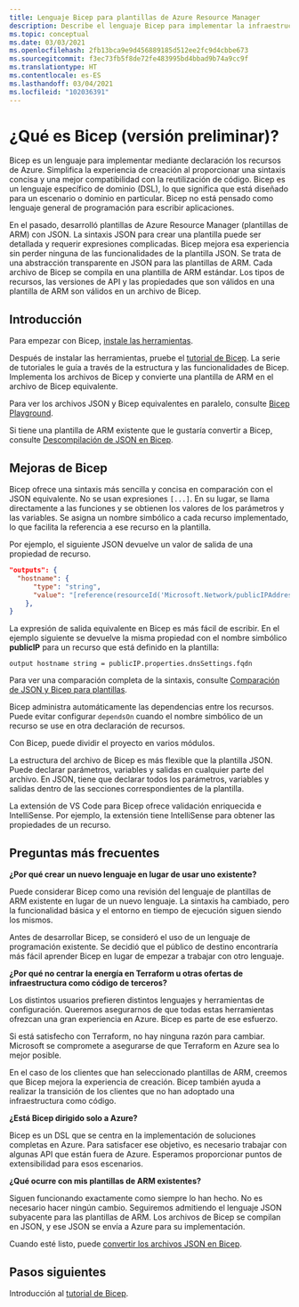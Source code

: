 ```yaml
---
title: Lenguaje Bicep para plantillas de Azure Resource Manager
description: Describe el lenguaje Bicep para implementar la infraestructura en Azure a través de plantillas de Azure Resource Manager.
ms.topic: conceptual
ms.date: 03/03/2021
ms.openlocfilehash: 2fb13bca9e9d456889185d512ee2fc9d4cbbe673
ms.sourcegitcommit: f3ec73fb5f8de72fe483995bd4bbad9b74a9cc9f
ms.translationtype: HT
ms.contentlocale: es-ES
ms.lasthandoff: 03/04/2021
ms.locfileid: "102036391"
---
```

# <a name="what-is-bicep-preview"></a>¿Qué es Bicep (versión preliminar)?

Bicep es un lenguaje para implementar mediante declaración los recursos de Azure. Simplifica la experiencia de creación al proporcionar una sintaxis concisa y una mejor compatibilidad con la reutilización de código. Bicep es un lenguaje específico de dominio (DSL), lo que significa que está diseñado para un escenario o dominio en particular. Bicep no está pensado como lenguaje general de programación para escribir aplicaciones.

En el pasado, desarrolló plantillas de Azure Resource Manager (plantillas de ARM) con JSON. La sintaxis JSON para crear una plantilla puede ser detallada y requerir expresiones complicadas. Bicep mejora esa experiencia sin perder ninguna de las funcionalidades de la plantilla JSON. Se trata de una abstracción transparente en JSON para las plantillas de ARM. Cada archivo de Bicep se compila en una plantilla de ARM estándar. Los tipos de recursos, las versiones de API y las propiedades que son válidos en una plantilla de ARM son válidos en un archivo de Bicep.

## <a name="get-started"></a>Introducción

Para empezar con Bicep, [instale las herramientas](https://github.com/Azure/bicep/blob/main/docs/installing.md).

Después de instalar las herramientas, pruebe el [tutorial de Bicep](./bicep-tutorial-create-first-bicep.md). La serie de tutoriales le guía a través de la estructura y las funcionalidades de Bicep. Implementa los archivos de Bicep y convierte una plantilla de ARM en el archivo de Bicep equivalente.

Para ver los archivos JSON y Bicep equivalentes en paralelo, consulte [Bicep Playground](https://aka.ms/bicepdemo).

Si tiene una plantilla de ARM existente que le gustaría convertir a Bicep, consulte [Descompilación de JSON en Bicep](compare-template-syntax.md#decompile-json-to-bicep).

## <a name="bicep-improvements"></a>Mejoras de Bicep

Bicep ofrece una sintaxis más sencilla y concisa en comparación con el JSON equivalente. No se usan expresiones `[...]`. En su lugar, se llama directamente a las funciones y se obtienen los valores de los parámetros y las variables. Se asigna un nombre simbólico a cada recurso implementado, lo que facilita la referencia a ese recurso en la plantilla.

Por ejemplo, el siguiente JSON devuelve un valor de salida de una propiedad de recurso.

```json
"outputs": {
  "hostname": {
      "type": "string",
      "value": "[reference(resourceId('Microsoft.Network/publicIPAddresses', variables('publicIPAddressName'))).dnsSettings.fqdn]"
    },
}
```

La expresión de salida equivalente en Bicep es más fácil de escribir. En el ejemplo siguiente se devuelve la misma propiedad con el nombre simbólico **publicIP** para un recurso que está definido en la plantilla:

```bicep
output hostname string = publicIP.properties.dnsSettings.fqdn
```

Para ver una comparación completa de la sintaxis, consulte [Comparación de JSON y Bicep para plantillas](compare-template-syntax.md).

Bicep administra automáticamente las dependencias entre los recursos. Puede evitar configurar `dependsOn` cuando el nombre simbólico de un recurso se use en otra declaración de recursos.

Con Bicep, puede dividir el proyecto en varios módulos.

La estructura del archivo de Bicep es más flexible que la plantilla JSON. Puede declarar parámetros, variables y salidas en cualquier parte del archivo. En JSON, tiene que declarar todos los parámetros, variables y salidas dentro de las secciones correspondientes de la plantilla.

La extensión de VS Code para Bicep ofrece validación enriquecida e IntelliSense. Por ejemplo, la extensión tiene IntelliSense para obtener las propiedades de un recurso.

## <a name="faq"></a>Preguntas más frecuentes

**¿Por qué crear un nuevo lenguaje en lugar de usar uno existente?**

Puede considerar Bicep como una revisión del lenguaje de plantillas de ARM existente en lugar de un nuevo lenguaje. La sintaxis ha cambiado, pero la funcionalidad básica y el entorno en tiempo de ejecución siguen siendo los mismos.

Antes de desarrollar Bicep, se consideró el uso de un lenguaje de programación existente. Se decidió que el público de destino encontraría más fácil aprender Bicep en lugar de empezar a trabajar con otro lenguaje.

**¿Por qué no centrar la energía en Terraform u otras ofertas de infraestructura como código de terceros?**

Los distintos usuarios prefieren distintos lenguajes y herramientas de configuración. Queremos asegurarnos de que todas estas herramientas ofrezcan una gran experiencia en Azure. Bicep es parte de ese esfuerzo.

Si está satisfecho con Terraform, no hay ninguna razón para cambiar. Microsoft se compromete a asegurarse de que Terraform en Azure sea lo mejor posible.

En el caso de los clientes que han seleccionado plantillas de ARM, creemos que Bicep mejora la experiencia de creación. Bicep también ayuda a realizar la transición de los clientes que no han adoptado una infraestructura como código.

**¿Está Bicep dirigido solo a Azure?**

Bicep es un DSL que se centra en la implementación de soluciones completas en Azure. Para satisfacer ese objetivo, es necesario trabajar con algunas API que están fuera de Azure. Esperamos proporcionar puntos de extensibilidad para esos escenarios.

**¿Qué ocurre con mis plantillas de ARM existentes?**

Siguen funcionando exactamente como siempre lo han hecho. No es necesario hacer ningún cambio. Seguiremos admitiendo el lenguaje JSON subyacente para las plantillas de ARM. Los archivos de Bicep se compilan en JSON, y ese JSON se envía a Azure para su implementación.

Cuando esté listo, puede [convertir los archivos JSON en Bicep](compare-template-syntax.md#decompile-json-to-bicep).

## <a name="next-steps"></a>Pasos siguientes

Introducción al [tutorial de Bicep](./bicep-tutorial-create-first-bicep.md).
